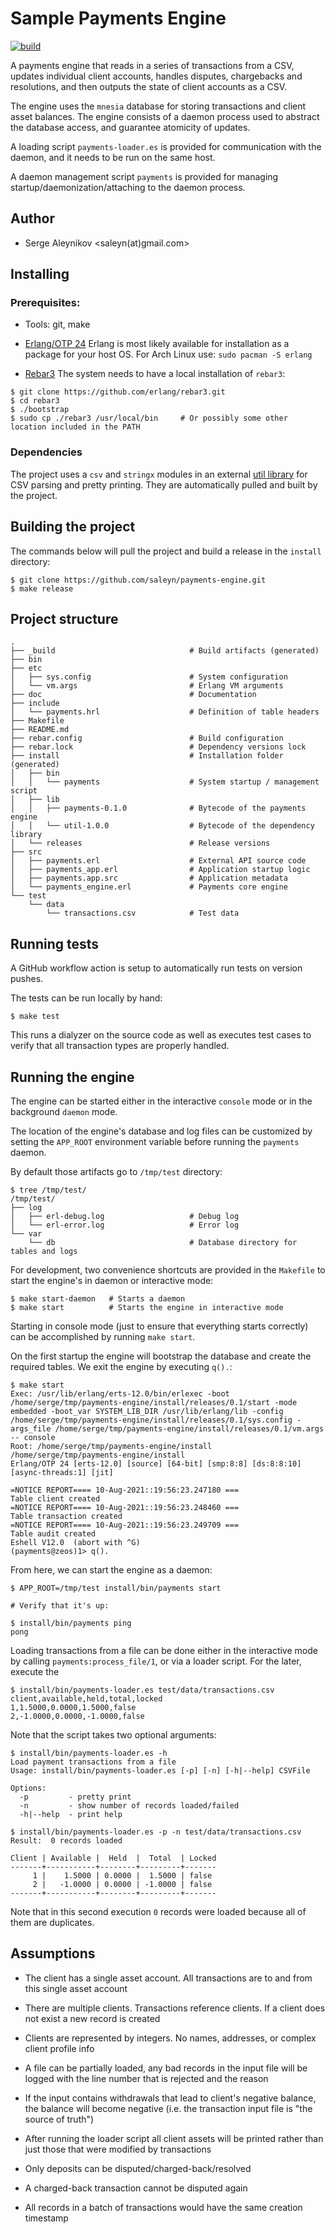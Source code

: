 # Sample Payments Engine

[![build](https://github.com/saleyn/payments-engine/actions/workflows/erlang.yml/badge.svg)](https://github.com/saleyn/payments-engine/actions/workflows/erlang.yml)

A payments engine that reads in a series of transactions from a CSV, updates individual client
accounts, handles disputes, chargebacks and resolutions, and then outputs the state of client
accounts as a CSV.

The engine uses the `mnesia` database for storing transactions and client asset balances.
The engine consists of a daemon process used to abstract the database access, and guarantee
atomicity of updates.

A loading script `payments-loader.es` is provided for communication with the daemon, and
it needs to be run on the same host.

A daemon management script `payments` is provided for managing startup/daemonization/attaching
to the daemon process.

## Author

- Serge Aleynikov <saleyn(at)gmail.com>

## Installing

### Prerequisites:

- Tools: git, make
- [Erlang/OTP 24](https://www.erlang.org/downloads)
  Erlang is most likely available for installation as a package for your host OS.
  For Arch Linux use: `sudo pacman -S erlang`

- [Rebar3](https://github.com/erlang/rebar3)
  The system needs to have a local installation of `rebar3`:
```
$ git clone https://github.com/erlang/rebar3.git
$ cd rebar3
$ ./bootstrap
$ sudo cp ./rebar3 /usr/local/bin     # Or possibly some other location included in the PATH
```

### Dependencies

The project uses a `csv` and `stringx` modules in an external
[util library](https://github.com/saleyn/util.git) for CSV parsing and pretty printing.
They are automatically pulled and built by the project.

## Building the project

The commands below will pull the project and build a release in the `install` directory:
```
$ git clone https://github.com/saleyn/payments-engine.git
$ make release
```

## Project structure

```
.
├── _build                              # Build artifacts (generated)
├── bin
├── etc
│   ├── sys.config                      # System configuration
│   └── vm.args                         # Erlang VM arguments
├── doc                                 # Documentation
├── include
│   └── payments.hrl                    # Definition of table headers
├── Makefile
├── README.md
├── rebar.config                        # Build configuration
├── rebar.lock                          # Dependency versions lock
├── install                             # Installation folder (generated)
│   ├── bin
│   │   └── payments                    # System startup / management script
│   ├── lib
│   │   ├── payments-0.1.0              # Bytecode of the payments engine
│   │   └── util-1.0.0                  # Bytecode of the dependency library
│   └── releases                        # Release versions
├── src
│   ├── payments.erl                    # External API source code
│   ├── payments_app.erl                # Application startup logic
│   ├── payments.app.src                # Application metadata
│   └── payments_engine.erl             # Payments core engine
└── test
    └── data
        └── transactions.csv            # Test data
```

## Running tests

A GitHub workflow action is setup to automatically run tests on version pushes.

The tests can be run locally by hand:
```
$ make test
```

This runs a dialyzer on the source code as well as executes test cases to verify
that all transaction types are properly handled.

## Running the engine

The engine can be started either in the interactive `console` mode or in the background
`daemon` mode.

The location of the engine's database and log files can be customized by setting the
`APP_ROOT` environment variable before running the `payments` daemon.

By default those artifacts go to `/tmp/test` directory:
```
$ tree /tmp/test/
/tmp/test/
├── log
│   ├── erl-debug.log                   # Debug log
│   └── erl-error.log                   # Error log
└── var
    └── db                              # Database directory for tables and logs
```

For development, two convenience shortcuts are provided in the `Makefile` to
start the engine's in daemon or interactive mode:
```
$ make start-daemon   # Starts a daemon
$ make start          # Starts the engine in interactive mode
```

Starting in console mode (just to ensure that everything starts correctly) can be
accomplished by running `make start`.

On the first startup the engine will bootstrap the database and create the required tables.
We exit the engine by executing `q().`:

```
$ make start
Exec: /usr/lib/erlang/erts-12.0/bin/erlexec -boot /home/serge/tmp/payments-engine/install/releases/0.1/start -mode embedded -boot_var SYSTEM_LIB_DIR /usr/lib/erlang/lib -config /home/serge/tmp/payments-engine/install/releases/0.1/sys.config -args_file /home/serge/tmp/payments-engine/install/releases/0.1/vm.args -- console
Root: /home/serge/tmp/payments-engine/install
/home/serge/tmp/payments-engine/install
Erlang/OTP 24 [erts-12.0] [source] [64-bit] [smp:8:8] [ds:8:8:10] [async-threads:1] [jit]

=NOTICE REPORT==== 10-Aug-2021::19:56:23.247180 ===
Table client created
=NOTICE REPORT==== 10-Aug-2021::19:56:23.248460 ===
Table transaction created
=NOTICE REPORT==== 10-Aug-2021::19:56:23.249709 ===
Table audit created
Eshell V12.0  (abort with ^G)
(payments@zeos)1> q().
```

From here, we can start the engine as a daemon:
```
$ APP_ROOT=/tmp/test install/bin/payments start

# Verify that it's up:

$ install/bin/payments ping
pong
```

Loading transactions from a file can be done either in the interactive mode by calling
`payments:process_file/1`, or via a loader script.  For the later, execute the
```
$ install/bin/payments-loader.es test/data/transactions.csv
client,available,held,total,locked
1,1.5000,0.0000,1.5000,false
2,-1.0000,0.0000,-1.0000,false
```

Note that the script takes two optional arguments:
```
$ install/bin/payments-loader.es -h
Load payment transactions from a file
Usage: install/bin/payments-loader.es [-p] [-n] [-h|--help] CSVFile

Options:
  -p         - pretty print
  -n         - show number of records loaded/failed
  -h|--help  - print help

$ install/bin/payments-loader.es -p -n test/data/transactions.csv
Result:  0 records loaded

Client | Available |  Held  |  Total  | Locked
-------+-----------+--------+---------+-------
     1 |    1.5000 | 0.0000 |  1.5000 | false
     2 |   -1.0000 | 0.0000 | -1.0000 | false
-------+-----------+--------+---------+-------
```

Note that in this second execution `0` records were loaded because
all of them are duplicates.

## Assumptions

- The client has a single asset account. All transactions are to and from this single
  asset account
- There are multiple clients. Transactions reference clients. If a client does not exist a
  new record is created
- Clients are represented by integers. No names, addresses, or complex client profile info

- A file can be partially loaded, any bad records in the input file will be logged with the
  line number that is rejected and the reason
- If the input contains withdrawals that lead to client's negative balance, the balance
  will become negative (i.e. the transaction input file is "the source of truth")
- After running the loader script all client assets will be printed rather than just those
  that were modified by transactions
- Only deposits can be disputed/charged-back/resolved
- A charged-back transaction cannot be disputed again
- All records in a batch of transactions would have the same creation timestamp

